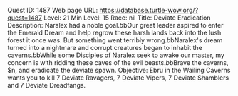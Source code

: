 Quest ID: 1487
Web page URL: https://database.turtle-wow.org/?quest=1487
Level: 21
Min Level: 15
Race: nil
Title: Deviate Eradication
Description: Naralex had a noble goal.$b$bOur great leader aspired to enter the Emerald Dream and help regrow these harsh lands back into the lush forest it once was. But something went terribly wrong.$b$bNaralex's dream turned into a nightmare and corrupt creatures began to inhabit the caverns.$b$bWhile some Disciples of Naralex seek to awake our master, my concern is with ridding these caves of the evil beasts.$b$bBrave the caverns, $n, and eradicate the deviate spawn.
Objective: Ebru in the Wailing Caverns wants you to kill 7 Deviate Ravagers, 7 Deviate Vipers, 7 Deviate Shamblers and 7 Deviate Dreadfangs.
